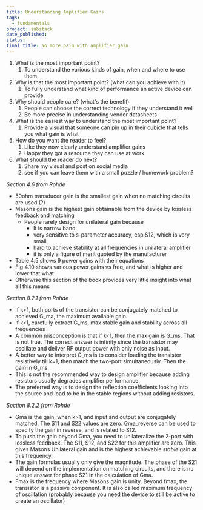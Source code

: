 ```yaml
---
title: Understanding Amplifier Gains
tags:
  - fundamentals
project: substack
date_published: 
status: 
final title: No more pain with amplifier gain
---
```

1. ﻿﻿﻿What is the most important point?
	1. To understand the various kinds of gain, when and where to use them.
2. ﻿﻿﻿Why is that the most important point? (what can you achieve with it)
	1. To fully understand what kind of performance an active device can provide
3. ﻿﻿﻿Why should people care? (what's the benefit)
	1. People can choose the correct technology if they understand it well
	2. Be more precise in understanding vendor datasheets
4. ﻿﻿﻿What is the easiest way to understand the most important point?
	1. Provide a visual that someone can pin up in their cubicle that tells you what gain is what
5. ﻿﻿﻿How do you want the reader to feel?
	1. Like they now clearly understand amplifier gains
	2. Happy they got a resource they can use at work
6. ﻿﻿﻿What should the reader do next?
	1. Share my visual and post on social media
	2. see if you can leave them with a small puzzle / homework problem?

*Section 4.6 from Rohde*
- 50ohm transducer gain is the smallest gain when no matching circuits are used (?)
- Masons gain is the highest gain obtainable from the device by lossless feedback and matching
	- People rarely design for unilateral gain because
		- It is narrow band
		- very sensitive to s-parameter accuracy, esp S12, which is very small.
		- hard to achieve stability at all frequencies in unilateral amplifier
		- it is only a figure of merit quoted by the manufacturer
- Table 4.5 shows 9 power gains with their equations
- Fig 4.10 shows various power gains vs freq, and what is higher and lower that what
- Otherwise this section of the book provides very little insight into what all this means

*Section 8.2.1 from Rohde*
- If k>1, both ports of the transistor can be conjugately matched to achieved G_ma, the maximum available gain.
- If k<1, carefully extract G_ms, max stable gain and stability across all frequencies
- A common misconception is that if k<1, then the max gain is G_ms. That is not true. The correct answer is infinity since the transistor may oscillate and deliver RF output power with only noise as input.
- A better way to interpret G_ms is to consider loading the transistor resistively till k=1, then match the two-port simultaneously. Then the gain in G_ms.
- This is not the recommended way to design amplifier because adding resistors usually degrades amplifier performance.
- The preferred way is to design the reflection coefficients looking into the source and load to be in the stable regions without adding resistors.

*Section 8.2.2 from Rohde*
- Gma is the gain, when k>1, and input and output are conjugately matched. The S11 and S22 values are zero. Gma_reverse can be used to specify the gain in reverse, and is related to S12.
- To push the gain beyond Gma, you need to unilateralize the 2-port with lossless feedback. The S11, S12, and S22 for this amplifier are zero. This gives Masons Unilateral gain and is the highest achievable *stable* gain at this frequency.
- The gain formulas usually only give the magnitude. The phase of the S21 will depend on the implementation on matching circuits, and there is no unique answer for phase S21 in the calculation of Gma.
- Fmax is the frequency where Masons gain is unity. Beyond fmax, the transistor is a passive component. It is also called maximum frequency of oscillation (probably because you need the device to still be active to create an oscillator)